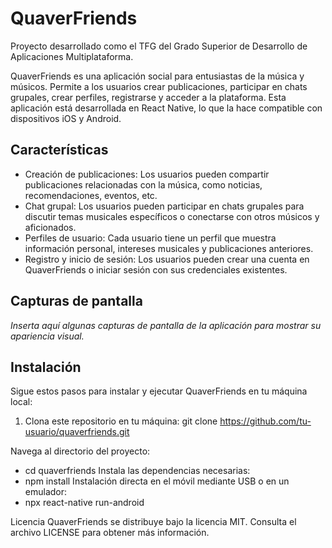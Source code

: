 # QuaverFriends
Proyecto desarrollado como el TFG del Grado Superior de Desarrollo de Aplicaciones Multiplataforma.

QuaverFriends es una aplicación social para entusiastas de la música y músicos. Permite a los usuarios crear publicaciones, participar en chats grupales, crear perfiles, registrarse y acceder a la plataforma. Esta aplicación está desarrollada en React Native, lo que la hace compatible con dispositivos iOS y Android.

## Características

- Creación de publicaciones: Los usuarios pueden compartir publicaciones relacionadas con la música, como noticias, recomendaciones, eventos, etc.
- Chat grupal: Los usuarios pueden participar en chats grupales para discutir temas musicales específicos o conectarse con otros músicos y aficionados.
- Perfiles de usuario: Cada usuario tiene un perfil que muestra información personal, intereses musicales y publicaciones anteriores.
- Registro y inicio de sesión: Los usuarios pueden crear una cuenta en QuaverFriends o iniciar sesión con sus credenciales existentes.

## Capturas de pantalla

_Inserta aquí algunas capturas de pantalla de la aplicación para mostrar su apariencia visual._

## Instalación

Sigue estos pasos para instalar y ejecutar QuaverFriends en tu máquina local:

1. Clona este repositorio en tu máquina:
git clone https://github.com/tu-usuario/quaverfriends.git

Navega al directorio del proyecto:
- cd quaverfriends
Instala las dependencias necesarias:
- npm install
Instalación directa en el móvil mediante USB o en un emulador:
- npx react-native run-android

Licencia
QuaverFriends se distribuye bajo la licencia MIT. Consulta el archivo LICENSE para obtener más información.
